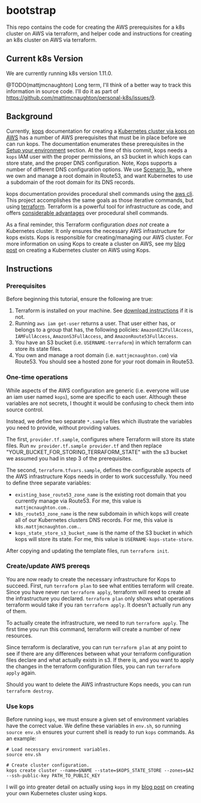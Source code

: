 # bootstrap

This repo contains the code for creating the AWS prerequisites for a k8s
cluster on AWS via terraform, and helper code and instructions for creating an
k8s cluster on AWS via terraform.

## Current k8s Version

We are currently running k8s version 1.11.0.

@TODO(mattjmcnaughton) Long term, I'll think of a better way to track this
information in source code. I'll do it as part of
https://github.com/mattjmcnaughton/personal-k8s/issues/9.

## Background

Currently, [kops](https://github.com/kubernetes/kops) documentation for creating
a [Kubernetes cluster via kops on
AWS](https://github.com/kubernetes/kops/blob/master/docs/aws.md) has a number of
AWS prerequisites that must be in place before we can run kops. The
documentation enumerates these prerequisites in the [Setup your
environment](https://github.com/kubernetes/kops/blob/master/docs/aws.md#setup-your-environment)
section. At the time of this commit, kops needs a `kops` IAM user with the
proper permissions, an s3 bucket in which kops can store state, and the proper
DNS configuration. Note, Kops supports a number of different DNS configuration
options. We use [Scenario
1b.](https://github.com/kubernetes/kops/blob/master/docs/aws.md#scenario-1b-a-subdomain-under-a-domain-purchasedhosted-via-aws), where we own and manage a root domain in Route53,
and want Kubernetes to use a subdomain of the root domain for its DNS records.

kops documentation provides procedural shell commands using the [aws
cli](https://aws.amazon.com/cli/). This project accomplishes the same goals as
those iterative commands, but using [terraform](https://www.terraform.io).
Terraform is a powerful tool for infrastructure as code, and offers [considerable
advantages](https://www.safaribooksonline.com/library/view/terraform-up-and/9781491977071/ch01.html)
over procedural shell commands.

As a final reminder, this Terraform configuration _does not_ create a Kubernetes
cluster. It only ensures the necessary AWS infrastructure for kops exists. Kops
is responsible for creating/managing our AWS cluster. For more information on
using Kops to create a cluster on AWS, see my [blog
post](http://mattjmcnaughton.com/post/a-kubernetes-of-ones-own-part-2/) on
creating a Kubernetes cluster on AWS using Kops.

## Instructions

### Prerequisites

Before beginning this tutorial, ensure the following are true:
1. Terraform is installed on your machine.
   See [download instructions](https://www.terraform.io/intro/getting-started/install.html)
   if it is not.
2. Running `aws iam get-user` returns a user. That user either has, or belongs
   to a group that has, the following policies: `AmazonEC2FullAccess`,
   `IAMFullAccess`, `AmazonS3FullAccess`, and `AmazonRoute53FullAccess`.
3. You have an S3 bucket (i.e. `USERNAME-terraform`) in which
   terraform can store its state files.
4. You own and manage a root domain (i.e. `mattjmcnaughton.com`) via Route53.
   You should see a hosted zone for your root domain in Route53.

### One-time operations

While aspects of the AWS configuration are generic (i.e. everyone will use an
iam user named `kops`), some are specific to each user. Although these variables
are not secrets, I thought it would be confusing to check them into source
control.

Instead, we define two separate `*.sample` files which illustrate the variables
you need to provide, without providing values.

The first, `provider.tf.sample`, configures where Terraform will store its state
files. Run `mv provider.tf.sample provider.tf` and then replace
"YOUR_BUCKET_FOR_STORING_TERRAFORM_STATE" with the s3 bucket we assumed you had
in step 3 of the prerequisites.

The second, `terraform.tfvars.sample`, defines the configurable aspects of the
AWS infrastructure Kops needs in order to work successfully. You need to define
three separate variables:
- `existing_base_route53_zone_name` is the existing root domain that you
  currently manage via Route53. For me, this value is `mattjmcnaughton.com.`.
- `k8s_route53_zone_name` is the new subdomain in which kops will create all of
  our Kubernetes clusters DNS records. For me, this value is `k8s.mattjmcnaughton.com.`.
- `kops_state_store_s3_bucket_name` is the name of the S3 bucket in which kops
  will store its state. For me, this value is `USERNAME-kops-state-store`.

After copying and updating the template files, run `terraform init`.

### Create/update AWS prereqs

You are now ready to create the necessary infrastructure for Kops to succeed.
First, run `terraform plan` to see what entities terraform will create. Since
you have never run `terraform apply`, terraform will need to create all the
infrastructure you declared. `terraform plan` only shows what operations
terraform would take if you ran `terraform apply`. It doesn't actually run any
of them.

To actually create the infrastructure, we need to run `terraform apply`. The
first time you run this command, terraform will create a number of new
resources.

Since terraform is declarative, you can run `terraform plan` at any point to see
if there are any differences between what your terraform configuration files
declare and what actually exists in s3. If there is, and you want to apply the
changes in the terraform configuration files, you can run `terraform apply`
again.

Should you want to delete the AWS infrastructure Kops needs, you can run
`terraform destroy`.

### Use kops

Before running `kops`, we must ensure a given set of environment variables have
the correct value. We define these variables in `env.sh`, so running `source
env.sh` ensures your current shell is ready to run `kops` commands. As an
example:

```
# Load necessary environment variables.
source env.sh

# Create cluster configuration.
kops create cluster --name=$NAME --state=$KOPS_STATE_STORE --zones=$AZ --ssh-public-key PATH_TO_PUBLIC_KEY
```

I will go into greater detail on actually using `kops` in my [blog
post](http://mattjmcnaughton.com/post/a-kubernetes-of-ones-own-part-2/) on
creating your own Kubernetes cluster using kops.

